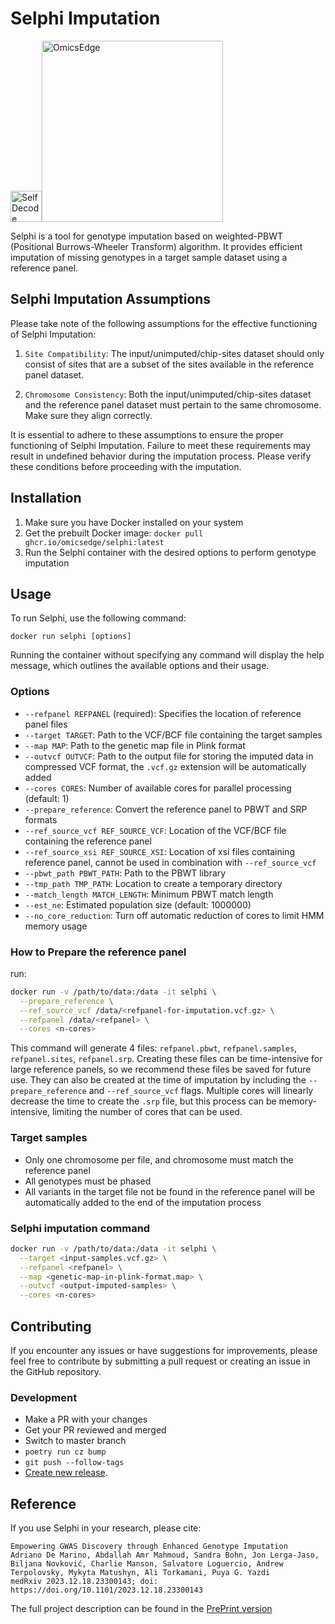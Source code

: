 # Selphi Imputation 

<img src="https://github.com/selfdecode/rd-imputation-selphi/blob/master/icons/SDBlueIcon.svg" alt="SelfDecode" style="width: 50px; height: auto;"><img src="https://github.com/selfdecode/rd-imputation-selphi/blob/master/icons/OmicsEdge-Logo.png" alt="OmicsEdge" style="width: 290px; height: auto;">

Selphi is a tool for genotype imputation based on weighted-PBWT (Positional Burrows-Wheeler Transform) algorithm. It provides efficient imputation of missing genotypes in a target sample dataset using a reference panel.

## Selphi Imputation Assumptions

Please take note of the following assumptions for the effective functioning of Selphi Imputation:

1. `Site Compatibility`: The input/unimputed/chip-sites dataset should only consist of sites that are a subset of the sites available in the reference panel dataset.

2. `Chromosome Consistency`: Both the input/unimputed/chip-sites dataset and the reference panel dataset must pertain to the same chromosome. Make sure they align correctly.

It is essential to adhere to these assumptions to ensure the proper functioning of Selphi Imputation. Failure to meet these requirements may result in undefined behavior during the imputation process. Please verify these conditions before proceeding with the imputation.

## Installation

1. Make sure you have Docker installed on your system
2. Get the prebuilt Docker image: `docker pull ghcr.io/omicsedge/selphi:latest`
3. Run the Selphi container with the desired options to perform genotype imputation

## Usage

To run Selphi, use the following command:

```
docker run selphi [options]
```

Running the container without specifying any command will display the help message, which outlines the available options and their usage.

### Options

- `--refpanel REFPANEL` (required): Specifies the location of reference panel files
- `--target TARGET`: Path to the VCF/BCF file containing the target samples
- `--map MAP`: Path to the genetic map file in Plink format
- `--outvcf OUTVCF`: Path to the output file for storing the imputed data in compressed VCF format, the `.vcf.gz` extension will be automatically added
- `--cores CORES`: Number of available cores for parallel processing (default: 1)
- `--prepare_reference`: Convert the reference panel to PBWT and SRP formats
- `--ref_source_vcf REF_SOURCE_VCF`: Location of the VCF/BCF file containing the reference panel
- `--ref_source_xsi REF_SOURCE_XSI`: Location of xsi files containing reference panel, cannot be used in combination with `--ref_source_vcf`
- `--pbwt_path PBWT_PATH`: Path to the PBWT library
- `--tmp_path TMP_PATH`: Location to create a temporary directory
- `--match_length MATCH_LENGTH`: Minimum PBWT match length
- `--est_ne`: Estimated population size (default: 1000000)
- `--no_core_reduction`: Turn off automatic reduction of cores to limit HMM memory usage


### How to Prepare the reference panel
run:
```bash
docker run -v /path/to/data:/data -it selphi \
  --prepare_reference \
  --ref_source_vcf /data/<refpanel-for-imputation.vcf.gz> \
  --refpanel /data/<refpanel> \
  --cores <n-cores>
```

This command will generate 4 files: `refpanel.pbwt`, `refpanel.samples`, `refpanel.sites`, `refpanel.srp`. Creating these files can be time-intensive for large reference panels, so we recommend these files be saved for future use. They can also be created at the time of imputation by including the `--prepare_reference` and `--ref_source_vcf` flags.
Multiple cores will linearly decrease the time to create the `.srp` file, but this process can be memory-intensive, limiting the number of cores that can be used.

### Target samples

 - Only one chromosome per file, and chromosome must match the reference panel 
 - All genotypes must be phased
 - All variants in the target file not be found in the reference panel will be automatically added to the end of the imputation process

### Selphi imputation command
```bash
docker run -v /path/to/data:/data -it selphi \
  --target <input-samples.vcf.gz> \
  --refpanel <refpanel> \
  --map <genetic-map-in-plink-format.map> \
  --outvcf <output-imputed-samples> \
  --cores <n-cores>
```

## Contributing

If you encounter any issues or have suggestions for improvements, please feel free to contribute by submitting a pull request or creating an issue in the GitHub repository.

### Development

* Make a PR with your changes
* Get your PR reviewed and merged
* Switch to master branch
* `poetry run cz bump`
* `git push --follow-tags`
* [Create new release](https://github.com/selfdecode/rd-imputation-selphi/releases).

## Reference

If you use Selphi in your research, please cite:
```
Empowering GWAS Discovery through Enhanced Genotype Imputation
Adriano De Marino, Abdallah Amr Mahmoud, Sandra Bohn, Jon Lerga-Jaso, Biljana Novković, Charlie Manson, Salvatore Loguercio, Andrew Terpolovsky, Mykyta Matushyn, Ali Torkamani, Puya G. Yazdi
medRxiv 2023.12.18.23300143; doi: https://doi.org/10.1101/2023.12.18.23300143
```
The full project description can be found in the [PrePrint version](https://www.medrxiv.org/content/10.1101/2023.12.18.23300143v2)
